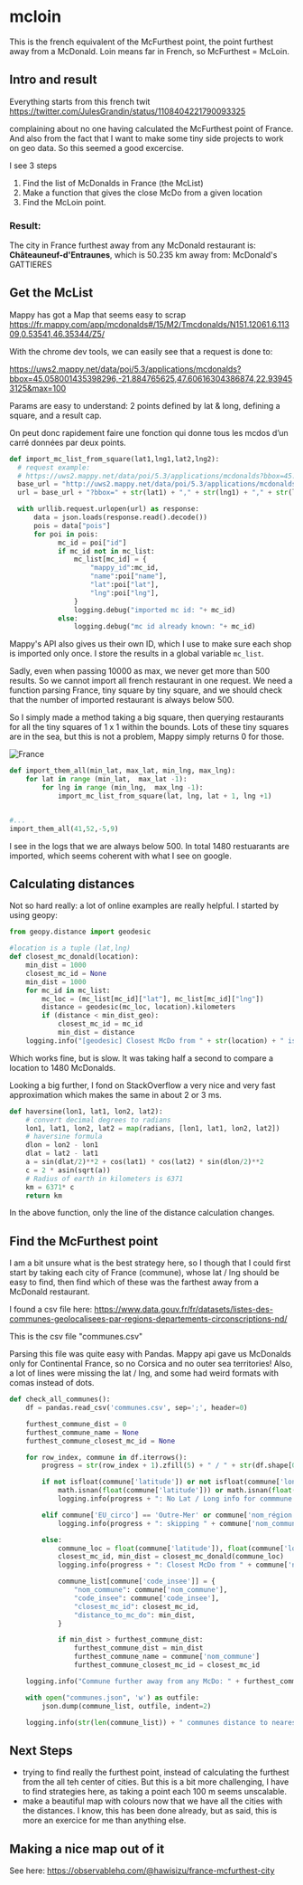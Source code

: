 # mcloin

This is the french equivalent of the McFurthest point, the point furthest away from a McDonald. 
Loin means far in French, so McFurthest = McLoin. 


## Intro and result
Everything starts from this french twit 
https://twitter.com/JulesGrandin/status/1108404221790093325

complaining about no one having calculated the McFurthest point of France. 
And also from the fact that I want to make some tiny side projects to work on geo data. So this seemed a good excercise.  

I see 3 steps

1. Find the list of McDonalds in France (the McList)
1. Make a function that gives the close McDo from a given location
1. Find the McLoin point. 

### Result: 
The city in France furthest away from any McDonald restaurant is: **Châteauneuf-d'Entraunes**, which is 50.235 km away from: McDonald's GATTIERES



## Get the McList 
Mappy has got a Map that seems easy to scrap
https://fr.mappy.com/app/mcdonalds#/15/M2/Tmcdonalds/N151.12061,6.11309,0.53541,46.35344/Z5/

With the chrome dev tools, we can easily see that a request is done to: 

https://uws2.mappy.net/data/poi/5.3/applications/mcdonalds?bbox=45.058001435398296,-21.884765625,47.60616304386874,22.939453125&max=100

Params are easy to understand: 2 points defined by lat & long, defining a square, and a result cap. 

On peut donc rapidement faire une fonction qui donne tous les mcdos d’un carré données par deux points. 

```python
def import_mc_list_from_square(lat1,lng1,lat2,lng2):
  # request example: 
  # https://uws2.mappy.net/data/poi/5.3/applications/mcdonalds?bbox=45.058001435398296,-21.884765625,47.60616304386874,22.939453125&max=100
  base_url = "http://uws2.mappy.net/data/poi/5.3/applications/mcdonalds"
  url = base_url + "?bbox=" + str(lat1) + "," + str(lng1) + "," + str(lat2) + "," + str(lng2) + "&max=500"

  with urllib.request.urlopen(url) as response:
      data = json.loads(response.read().decode())
      pois = data["pois"]
      for poi in pois:
            mc_id = poi["id"]
            if mc_id not in mc_list:
                mc_list[mc_id] = {
                    "mappy_id":mc_id,
                    "name":poi["name"],
                    "lat":poi["lat"],
                    "lng":poi["lng"],
                }
                logging.debug("imported mc id: "+ mc_id)
            else:
                logging.debug("mc id already known: "+ mc_id)
```

Mappy's API also gives us their own ID, which I use to make sure each shop is imported only once. 
I store the results in a global variable `mc_list`. 

Sadly, even when passing 10000 as max, we never get more than 500 results. So we cannot import all french restaurant in one request. 
We need a function parsing France, tiny square by tiny square, and we should check that the number of imported restaurant is always below 500.

So I simply made a method taking a big square, then querying restaurants for all the tiny squares of 1 x 1 within the bounds. Lots of these tiny squares are in the sea, but this is not a problem, Mappy simply returns 0 for those. 

![France](https://www.evernote.com/shard/s517/sh/97d97f2a-0333-4664-818a-91299efcac4d/899bf07a9af0a269/res/6d039011-6f77-4cf3-ae8a-6ba8ecd89fd0/skitch.png)

```python
def import_them_all(min_lat, max_lat, min_lng, max_lng):
    for lat in range (min_lat,  max_lat -1):
        for lng in range (min_lng,  max_lng -1):
            import_mc_list_from_square(lat, lng, lat + 1, lng +1)


#...
import_them_all(41,52,-5,9)
```

I see in the logs that we are always below 500. In total 1480 restuarants are imported, which seems coherent with what I see on google. 

## Calculating distances
Not so hard really: a lot of online examples are really helpful. 
I started by using geopy: 

```python
from geopy.distance import geodesic

#location is a tuple (lat,lng)
def closest_mc_donald(location):
    min_dist = 1000
    closest_mc_id = None
    min_dist = 1000
    for mc_id in mc_list:
        mc_loc = (mc_list[mc_id]["lat"], mc_list[mc_id]["lng"])
        distance = geodesic(mc_loc, location).kilometers
        if (distance < min_dist_geo):
            closest_mc_id = mc_id
            min_dist = distance
    logging.info("[geodesic] Closest McDo from " + str(location) + " is " + mc_list[closest_mc_id]["name"] + ", at " + str(min_dist_geo) + " km.")
```

Which works fine, but is slow. It was taking half a second to compare a location to 1480 McDonalds. 

Looking a big further, I fond on StackOverflow a very nice and very fast approximation which makes the same in about 2 or 3 ms. 

```python
def haversine(lon1, lat1, lon2, lat2):
    # convert decimal degrees to radians
    lon1, lat1, lon2, lat2 = map(radians, [lon1, lat1, lon2, lat2])
    # haversine formula
    dlon = lon2 - lon1
    dlat = lat2 - lat1
    a = sin(dlat/2)**2 + cos(lat1) * cos(lat2) * sin(dlon/2)**2
    c = 2 * asin(sqrt(a))
    # Radius of earth in kilometers is 6371
    km = 6371* c
    return km
```

In the above function, only the line of the distance calculation changes. 

## Find the McFurthest point
I am a bit unsure what is the best strategy here, so I though that I could first start by taking each city of France (commune), whose lat / lng should be easy to find, then find which of these was the farthest away from a McDonald restaurant. 

I found a csv file here: 
https://www.data.gouv.fr/fr/datasets/listes-des-communes-geolocalisees-par-regions-departements-circonscriptions-nd/

This is the csv file "communes.csv"

Parsing this file was quite easy with Pandas. Mappy api gave us McDonalds only for Continental France, so no Corsica and no outer sea territories! 
Also, a lot of lines were missing the lat / lng, and some had weird formats with comas instead of dots. 

```python
def check_all_communes():
    df = pandas.read_csv('communes.csv', sep=';', header=0)

    furthest_commune_dist = 0
    furthest_commune_name = None
    furthest_commune_closest_mc_id = None

    for row_index, commune in df.iterrows():
        progress = str(row_index + 1).zfill(5) + " / " + str(df.shape[0])

        if not isfloat(commune['latitude']) or not isfloat(commune['longitude']) or \
            math.isnan(float(commune['latitude'])) or math.isnan(float(commune['longitude'])):
            logging.info(progress + ": No Lat / Long info for commmune: " + commune['nom_commune'])

        elif commune['EU_circo'] == 'Outre-Mer' or commune['nom_région'] == 'Corse' :
            logging.info(progress + ": skipping " + commune['nom_commune'] + " as not on continental France")

        else:
            commune_loc = float(commune['latitude']), float(commune['longitude']),
            closest_mc_id, min_dist = closest_mc_donald(commune_loc)
            logging.info(progress + ": Closest McDo from " + commune['nom_commune'] + " is " + mc_list[closest_mc_id]["name"] + ", at " + str(min_dist) + " km.")

            commune_list[commune['code_insee']] = {
                "nom_commune": commune['nom_commune'],
                "code_insee": commune['code_insee'],
                "closest_mc_id": closest_mc_id,
                "distance_to_mc_do": min_dist,
            }

            if min_dist > furthest_commune_dist:
                furthest_commune_dist = min_dist
                furthest_commune_name = commune['nom_commune']
                furthest_commune_closest_mc_id = closest_mc_id

    logging.info("Commune further away from any McDo: " + furthest_commune_name + ", which is " + str(furthest_commune_dist) + " km away from Mc Do: " + mc_list[furthest_commune_closest_mc_id]["name"])

    with open("communes.json", 'w') as outfile:
        json.dump(commune_list, outfile, indent=2)

    logging.info(str(len(commune_list)) + " communes distance to nearest McDo evaluated, and saved to local file")
```

## Next Steps
* trying to find really the furthest point, instead of calculating the furthest from the all teh center of cities. But this is a bit more challenging, I have to find strategies here, as taking a point each 100 m seems unscalable. 
* make a beautiful map with colours now that we have all the cities with the distances. I know, this has been done already, but as said, this is more an exercice for me than anything else. 

## Making a nice map out of it
See here: 
https://observablehq.com/@hawisizu/france-mcfurthest-city
